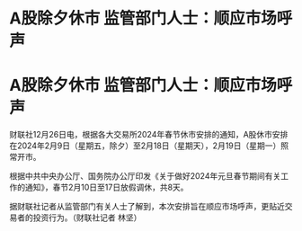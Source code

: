 # A股除夕休市 监管部门人士：顺应市场呼声

# A股除夕休市 监管部门人士：顺应市场呼声

财联社12月26日电，根据各大交易所2024年春节休市安排的通知，A股休市安排在2024年2月9日（星期五，除夕）至2月18日（星期天），2月19日（星期一）照常开市。

根据中共中央办公厅、国务院办公厅印发《关于做好2024年元旦春节期间有关工作的通知》，春节2月10日至17日放假调休，共8天。

据财联社记者从监管部门有关人士了解到，本次安排旨在顺应市场呼声，更贴近交易者的投资行为。（财联社记者 林坚）

